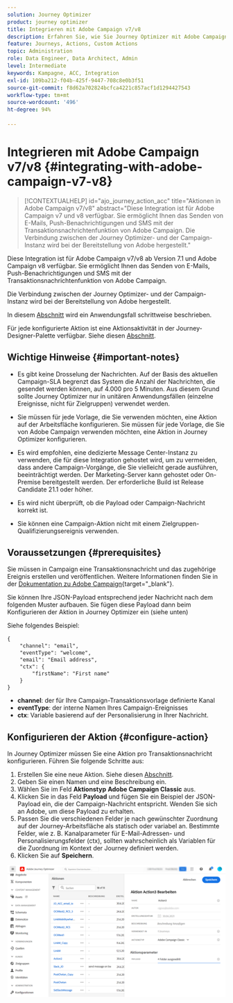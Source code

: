 ```yaml
---
solution: Journey Optimizer
product: journey optimizer
title: Integrieren mit Adobe Campaign v7/v8
description: Erfahren Sie, wie Sie Journey Optimizer mit Adobe Campaign v7/v8 integrieren
feature: Journeys, Actions, Custom Actions
topic: Administration
role: Data Engineer, Data Architect, Admin
level: Intermediate
keywords: Kampagne, ACC, Integration
exl-id: 109ba212-f04b-425f-9447-708c8e0b3f51
source-git-commit: f8d62a702824bcfca4221c857acf1d1294427543
workflow-type: tm+mt
source-wordcount: '496'
ht-degree: 94%

---
```


# Integrieren mit Adobe Campaign v7/v8 {#integrating-with-adobe-campaign-v7-v8}

>[!CONTEXTUALHELP]
>id="ajo_journey_action_acc"
>title="Aktionen in Adobe Campaign v7/v8"
>abstract="Diese Integration ist für Adobe Campaign v7 und v8 verfügbar. Sie ermöglicht Ihnen das Senden von E-Mails, Push-Benachrichtigungen und SMS mit der Transaktionsnachrichtenfunktion von Adobe Campaign. Die Verbindung zwischen der Journey Optimizer- und der Campaign-Instanz wird bei der Bereitstellung von Adobe hergestellt."

Diese Integration ist für Adobe Campaign v7/v8 ab Version 7.1 und Adobe Campaign v8 verfügbar. Sie ermöglicht Ihnen das Senden von E-Mails, Push-Benachrichtigungen und SMS mit der Transaktionsnachrichtenfunktion von Adobe Campaign.

Die Verbindung zwischen der Journey Optimizer- und der Campaign-Instanz wird bei der Bereitstellung von Adobe hergestellt.

In diesem [Abschnitt](../building-journeys/ajo-ac.md) wird ein Anwendungsfall schrittweise beschrieben.

Für jede konfigurierte Aktion ist eine Aktionsaktivität in der Journey-Designer-Palette verfügbar. Siehe diesen [Abschnitt](../building-journeys/using-adobe-campaign-v7-v8.md).

## Wichtige Hinweise {#important-notes}

* Es gibt keine Drosselung der Nachrichten. Auf der Basis des aktuellen Campaign-SLA begrenzt das System die Anzahl der Nachrichten, die gesendet werden können, auf 4.000 pro 5 Minuten. Aus diesem Grund sollte Journey Optimizer nur in unitären Anwendungsfällen (einzelne Ereignisse, nicht für Zielgruppen) verwendet werden.

* Sie müssen für jede Vorlage, die Sie verwenden möchten, eine Aktion auf der Arbeitsfläche konfigurieren. Sie müssen für jede Vorlage, die Sie von Adobe Campaign verwenden möchten, eine Aktion in Journey Optimizer konfigurieren.

* Es wird empfohlen, eine dedizierte Message Center-Instanz zu verwenden, die für diese Integration gehostet wird, um zu vermeiden, dass andere Campaign-Vorgänge, die Sie vielleicht gerade ausführen, beeinträchtigt werden. Der Marketing-Server kann gehostet oder On-Premise bereitgestellt werden. Der erforderliche Build ist Release Candidate 21.1 oder höher.

* Es wird nicht überprüft, ob die Payload oder Campaign-Nachricht korrekt ist.

* Sie können eine Campaign-Aktion nicht mit einem Zielgruppen-Qualifizierungsereignis verwenden.

## Voraussetzungen {#prerequisites}

Sie müssen in Campaign eine Transaktionsnachricht und das zugehörige Ereignis erstellen und veröffentlichen. Weitere Informationen finden Sie in der [Dokumentation zu Adobe Campaign](https://experienceleague.adobe.com/docs/campaign-classic/using/transactional-messaging/introduction/about-transactional-messaging.html?lang=de#transactional-messaging){target="_blank"}.

Sie können Ihre JSON-Payload entsprechend jeder Nachricht nach dem folgenden Muster aufbauen. Sie fügen diese Payload dann beim Konfigurieren der Aktion in Journey Optimizer ein (siehe unten)

Siehe folgendes Beispiel:

```
{
    "channel": "email",
    "eventType": "welcome",
    "email": "Email address",
    "ctx": {
        "firstName": "First name"
    }
}
```

* **channel**: der für Ihre Campaign-Transaktionsvorlage definierte Kanal
* **eventType**: der interne Namen Ihres Campaign-Ereignisses
* **ctx**: Variable basierend auf der Personalisierung in Ihrer Nachricht.

## Konfigurieren der Aktion {#configure-action}

In Journey Optimizer müssen Sie eine Aktion pro Transaktionsnachricht konfigurieren. Führen Sie folgende Schritte aus:

1. Erstellen Sie eine neue Aktion. Siehe diesen [Abschnitt](../action/action.md).
1. Geben Sie einen Namen und eine Beschreibung ein.
1. Wählen Sie im Feld **Aktionstyp** **Adobe Campaign Classic** aus.
1. Klicken Sie in das Feld **Payload** und fügen Sie ein Beispiel der JSON-Payload ein, die der Campaign-Nachricht entspricht. Wenden Sie sich an Adobe, um diese Payload zu erhalten.
1. Passen Sie die verschiedenen Felder je nach gewünschter Zuordnung auf der Journey-Arbeitsfläche als statisch oder variabel an. Bestimmte Felder, wie z. B. Kanalparameter für E-Mail-Adressen- und Personalisierungsfelder (ctx), sollten wahrscheinlich als Variablen für die Zuordnung im Kontext der Journey definiert werden.
1. Klicken Sie auf **Speichern**.

![](assets/accintegration1.png)